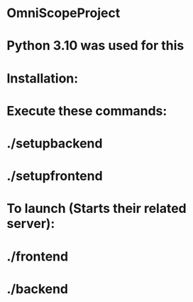 # OmniScopeProject

# Python 3.10 was used for this

# Installation:
# Execute these commands:
# ./setupbackend
# ./setupfrontend

# To launch (Starts their related server):
# ./frontend
# ./backend
